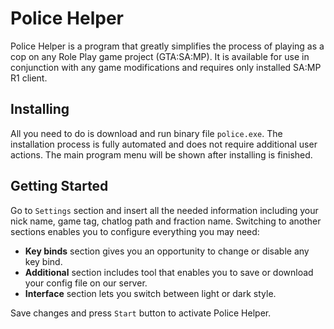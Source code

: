 # Police Helper

Police Helper is a program that greatly simplifies the process of playing as a cop on any Role Play game project (GTA:SA:MP). It is available for use in conjunction with any game modifications and requires only installed SA:MP R1 client.

## Installing

All you need to do is download and run binary file `police.exe`. The installation process is fully automated and does not require additional user actions. The main program menu will be shown after installing is finished.

## Getting Started

Go to `Settings` section and insert all the needed information including your nick name, game tag, chatlog path and fraction name. Switching to another sections enables you to configure everything you may need:
* **Key binds** section gives you an opportunity to change or disable any key bind.
* **Additional** section includes tool that enables you to save or download your config file on our server.
* **Interface** section lets you switch between light or dark style.

Save changes and press `Start` button to activate Police Helper.
